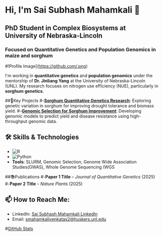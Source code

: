 # Hi, I'm Sai Subhash Mahamkali 👋
## PhD Student in Complex Biosystems at University of Nebraska-Lincoln
### Focused on Quantitative Genetics and Population Genomics in maize and sorghum

#!Profile Image](https://github.com/.png)

I'm working in **quantitative genetics** and **population genomics** under the mentorship of **Dr. Jinliang Yang** at the University of Nebraska-Lincoln (UNL). My research focuses on nitrogen use efficiency (NUE), particularly in **sorghum genetics**.

##🚀Key Projects
#-[**Sorghum Quantitative Genetics Research**](https://github.com/waqarali/sorghum_quantitative_genetics): Exploring genetic variation in sorghum for improving drought tolerance and biomass yield.
#-[**Genomic Selection for Sorghum Improvement**](https://github.com/waqarali/genomic_selection_sorghum): Developing genomic models to predict yield and disease resistance using high-throughput genomic data.

## 🛠️ Skills & Technologies
- ![R](https://img.shields.io/badge/-R-276DC3?style=flat&logo=R&logoColor=white)
- ![Python](https://img.shields.io/badge/-Python-3776AB?style=flat&logo=python&logoColor=white)
- **Tools**: SLURM, Genomic Selection, Genome Wide Association Studies(GWAS), Whole Genome Sequencing (WGS

##📚Publications
#-**Paper 1 Title** – *Journal of Quantitative Genetics* (2025)
#-**Paper 2 Title** – *Nature Plants* (2025)

## 📫 How to Reach Me:
- LinkedIn: [Sai Subhash Mahamkali LinkedIn](https://www.linkedin.com/in/subhashmahamkali/)
- Email: [smahamkalivenkatas2@huskers.unl.edu](mailto:smahamkalivenkatas2@huskers.unl.edu)

#[GitHub Stats](https://github-readme-stats.vercel.app/api?username=subhash_mahamkali&show_icons=true&hide_title=true)

